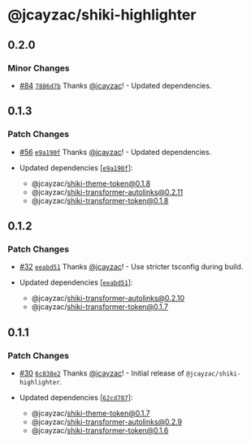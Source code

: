 # @jcayzac/shiki-highlighter

## 0.2.0

### Minor Changes

- [#84](https://github.com/jcayzac/copepod-modules/pull/84) [`7886d7b`](https://github.com/jcayzac/copepod-modules/commit/7886d7bc54b84b913c8211ebe17a62f4f1fbef6b) Thanks [@jcayzac](https://github.com/jcayzac)! - Updated dependencies.

## 0.1.3

### Patch Changes

- [#56](https://github.com/jcayzac/copepod-modules/pull/56) [`e9a190f`](https://github.com/jcayzac/copepod-modules/commit/e9a190fc9174d617a7c048aa3b7042770a7279b1) Thanks [@jcayzac](https://github.com/jcayzac)! - Updated dependencies.

- Updated dependencies [[`e9a190f`](https://github.com/jcayzac/copepod-modules/commit/e9a190fc9174d617a7c048aa3b7042770a7279b1)]:
  - @jcayzac/shiki-theme-token@0.1.8
  - @jcayzac/shiki-transformer-autolinks@0.2.11
  - @jcayzac/shiki-transformer-token@0.1.8

## 0.1.2

### Patch Changes

- [#32](https://github.com/jcayzac/copepod-modules/pull/32) [`eeabd51`](https://github.com/jcayzac/copepod-modules/commit/eeabd51b7919b0070e1f5196a2a04f469e134fd2) Thanks [@jcayzac](https://github.com/jcayzac)! - Use stricter tsconfig during build.

- Updated dependencies [[`eeabd51`](https://github.com/jcayzac/copepod-modules/commit/eeabd51b7919b0070e1f5196a2a04f469e134fd2)]:
  - @jcayzac/shiki-transformer-autolinks@0.2.10
  - @jcayzac/shiki-transformer-token@0.1.7

## 0.1.1

### Patch Changes

- [#30](https://github.com/jcayzac/copepod-modules/pull/30) [`6c838e2`](https://github.com/jcayzac/copepod-modules/commit/6c838e21ac767f1f22853e4689cc67ba8fcf83bb) Thanks [@jcayzac](https://github.com/jcayzac)! - Initial release of `@jcayzac/shiki-highlighter`.

- Updated dependencies [[`62cd787`](https://github.com/jcayzac/copepod-modules/commit/62cd787cc00cadaa126199a6cbe8c6c06907727b)]:
  - @jcayzac/shiki-theme-token@0.1.7
  - @jcayzac/shiki-transformer-autolinks@0.2.9
  - @jcayzac/shiki-transformer-token@0.1.6
